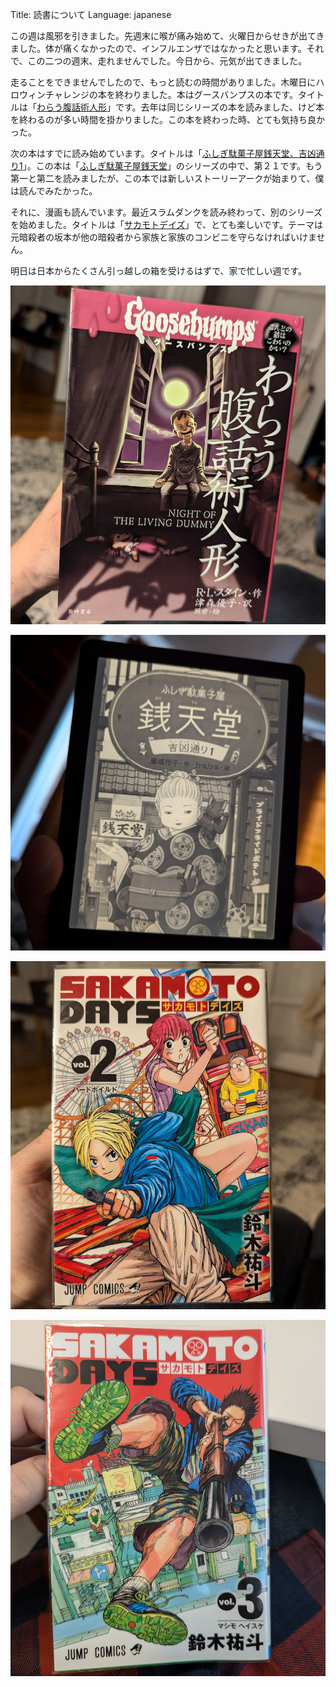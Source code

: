 Title: 読書について
Language: japanese

この週は風邪を引きました。先週末に喉が痛み始めて、火曜日からせきが出てきました。体が痛くなかったので、インフルエンザではなかったと思います。それで、この二つの週末、走れませんでした。今日から、元気が出てきました。

走ることをできませんでしたので、もっと読むの時間がありました。木曜日にハロウィンチャレンジの本を終わりました。本はグースバンプスの本です。タイトルは「[わらう腹話術人形](https://www.iwasakishoten.co.jp/book/b191878.html)」です。去年は同じシリーズの本を読みました、けど本を終わるのが多い時間を掛かりました。この本を終わった時、とても気持ち良かった。

次の本はすでに読み始めています。タイトルは「[ふしぎ駄菓子屋銭天堂、吉凶通り1](https://www.kaiseisha.co.jp/books/9784036358700)」。この本は「[ふしぎ駄菓子屋銭天堂](https://www.kaiseisha.co.jp/special/zenitendo/)」のシリーズの中で、第２１です。もう第一と第二を読みましたが、この本では新しいストーリーアークが始まりて、僕は読んでみたかった。

それに、漫画も読んでいます。最近スラムダンクを読み終わって、別のシリーズを始めました。タイトルは「[サカモトデイズ](https://sakamotodays.jp/)」で、とても楽しいです。テーマは元暗殺者の坂本が他の暗殺者から家族と家族のコンビニを守らなければいけません。

明日は日本からたくさん引っ越しの箱を受けるはずで、家で忙しい週です。


![Goosebumps book](./images/goosebumps-book.jpg)

![Mysterious candy shop Zenitendo volume 21](./images/mysterious-candy-shop-zenitendo-21.jpg)

![Sakamoto Days volume 2](./images/sakamoto-days-2.jpg)

![Sakamoto Days volume 3](./images/sakamoto-days-3.jpg)